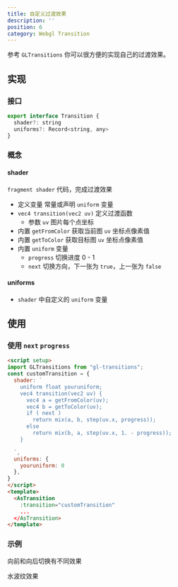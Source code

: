```yaml
---
title: 自定义过渡效果
description: ''
position: 6
category: Webgl Transition
---
```


参考 `GLTransitions` 你可以很方便的实现自己的过渡效果。


## 实现
### 接口

```js
export interface Transition {
  shader?: string
  uniforms?: Record<string, any>
}
```
### 概念
#### shader
`fragment shader` 代码，完成过渡效果
- 定义变量 常量或声明 `uniform` 变量
- `vec4 transition(vec2 uv)` 定义过渡函数
  - 参数 `uv` 图片每个点坐标
- 内置 `getFromColor` 获取当前图 `uv` 坐标点像素值
- 内置 `getToColor` 获取目标图 `uv` 坐标点像素值
- 内置 `uniform` 变量
  - `progress` 切换进度 0 - 1
  - `next` 切换方向，下一张为 `true`，上一张为 `false`

#### uniforms
- `shader` 中自定义的 `uniform` 变量




## 使用
### 使用 `next` `progress`
```html
<script setup>
import GLTransitions from "gl-transitions";
const customTransition = {
  shader: `
    uniform float youruniform;
    vec4 transition(vec2 uv) {
      vec4 a = getFromColor(uv);
      vec4 b = getToColor(uv);
      if ( next )
        return mix(a, b, step(uv.x, progress));
      else
        return mix(b, a, step(uv.x, 1. - progress));
    }

  `,
  uniforms: {
    youruniform: 0
  },
}
</script>
<template>
  <AsTransition
    :transition="customTransition"
    ...
  </AsTransition>
</template>
```
### 示例
向前和向后切换有不同效果

<code-sandbox :src="'https://codesandbox.io/embed/image-group-transition-next-og6v88?fontsize=14&hidenavigation=1&theme=dark'"></code-sandbox>

水波纹效果

<code-sandbox :src="'https://codesandbox.io/embed/image-group-transition-custom-xk355h?fontsize=14&hidenavigation=1&theme=dark'"></code-sandbox>
